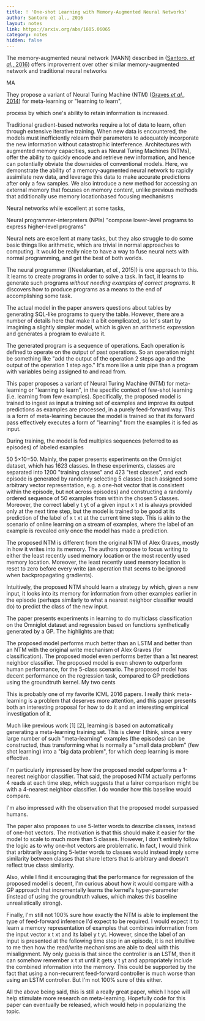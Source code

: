 ```yaml
---
title: ! 'One-shot Learning with Memory-Augmented Neural Networks'
author: Santoro et al., 2016
layout: notes
link: https://arxiv.org/abs/1605.06065
category: notes
hidden: false
---
```


<!-- ([Santoro, *et al.*, 2016]) -->

The memory-augmented neural network (MANN) described in ([Santoro, *et al.*, 2016]) offers improvement over other similar memory-augmented network and traditional neural networks 

MA

They propose a variant of Neural Turing Machine (NTM) ([Graves *et al.*, 2014]) for meta-learning or "learning to learn", 

process by which one's ability to retain information is increased.

Traditional gradient-based networks require a lot of data to learn, often through extensive iterative training. When new data is encountered, the models must inefficiently relearn their parameters to adequately incorporate the new information without catastrophic interference. Architectures with augmented memory capacities, such as Neural Turing Machines (NTMs), offer the ability to quickly encode and retrieve new information, and hence can potentially obviate the downsides of conventional models. Here, we demonstrate the ability of a memory-augmented neural network to rapidly assimilate new data, and leverage this data to make accurate predictions after only a few samples. We also introduce a new method for accessing an external memory that focuses on memory content, unlike previous methods that additionally use memory locationbased focusing mechanisms

Neural networks while excellent at some tasks,

Neural programmer-interpreters (NPIs) "compose lower-level programs to express higher-level programs"

Neural nets are excellent at many tasks, but they also struggle to do some basic things like arithmetic, which are trivial in normal approaches to computing. It would be really nice to have a way to fuse neural nets with normal programming, and get the best of both worlds.

The neural programmer ([Neelakantan, *et al.*, 2015]) is one approach to this. It learns to create programs in order to solve a task. In fact, it learns to generate such programs *without needing examples of correct programs*. It discovers how to produce programs as a means to the end of accomplishing some task.

The actual model in the paper answers questions about tables by generating SQL-like programs to query the table. However, there are a number of details here that make it a bit complicated, so let's start by imagining a slightly simpler model, which is given an arithmetic expression and generates a program to evaluate it.

The generated program is a sequence of operations. Each operation is defined to operate on the output of past operations. So an operation might be something like "add the output of the operation 2 steps ago and the output of the operation 1 step ago." It's more like a unix pipe than a program with variables being assigned to and read from.

[Santoro, *et al.*, 2016]: https://arxiv.org/abs/1605.06065
[Graves *et al.*, 2014]:    https://arxiv.org/abs/1410.5401

This paper proposes a variant of Neural Turing Machine (NTM) for meta-learning or "learning to learn", in the specific context of few-shot learning (i.e. learning from few examples). Specifically, the proposed model is trained to ingest as input a training set of examples and improve its output predictions as examples are processed, in a purely feed-forward way. This is a form of meta-learning because the model is trained so that its forward pass effectively executes a form of "learning" from the examples it is fed as input.

During training, the model is fed multiples sequences (referred to as episodes) of labeled examples 

50
5×10=50. Mainly, the paper presents experiments on the Omniglot dataset, which has 1623 classes. In these experiments, classes are separated into 1200 "training classes" and 423 "test classes", and each episode is generated by randomly selecting 5 classes (each assigned some arbitrary vector representation, e.g. a one-hot vector that is consistent within the episode, but not across episodes) and constructing a randomly ordered sequence of 50 examples from within the chosen 5 classes. Moreover, the correct label 
y
t
yt of a given input 
x
t
xt is always provided only at the next time step, but the model is trained to be good at its prediction of the label of 
x
t
xt at the current time step. This is akin to the scenario of online learning on a stream of examples, where the label of an example is revealed only once the model has made a prediction.

The proposed NTM is different from the original NTM of Alex Graves, mostly in how it writes into its memory. The authors propose to focus writing to either the least recently used memory location or the most recently used memory location. Moreover, the least recently used memory location is reset to zero before every write (an operation that seems to be ignored when backpropagating gradients).

Intuitively, the proposed NTM should learn a strategy by which, given a new input, it looks into its memory for information from other examples earlier in the episode (perhaps similarly to what a nearest neighbor classifier would do) to predict the class of the new input.

The paper presents experiments in learning to do multiclass classification on the Omniglot dataset and regression based on functions synthetically generated by a GP. The highlights are that:

The proposed model performs much better than an LSTM and better than an NTM with the original write mechanism of Alex Graves (for classification).
The proposed model even performs better than a 1st nearest neighbor classifier.
The proposed model is even shown to outperform human performance, for the 5-class scenario.
The proposed model has decent performance on the regression task, compared to GP predictions using the groundtruth kernel.
My two cents

This is probably one of my favorite ICML 2016 papers. I really think meta-learning is a problem that deserves more attention, and this paper presents both an interesting proposal for how to do it and an interesting empirical investigation of it.

Much like previous work [1] [2], learning is based on automatically generating a meta-learning training set. This is clever I think, since a very large number of such "meta-learning" examples (the episodes) can be constructed, thus transforming what is normally a "small data problem" (few shot learning) into a "big data problem", for which deep learning is more effective.

I'm particularly impressed by how the proposed model outperforms a 1-nearest neighbor classifier. That said, the proposed NTM actually performs 4 reads at each time step, which suggests that a fairer comparison might be with a 4-nearest neighbor classifier. I do wonder how this baseline would compare.

I'm also impressed with the observation that the proposed model surpassed humans.

The paper also proposes to use 5-letter words to describe classes, instead of one-hot vectors. The motivation is that this should make it easier for the model to scale to much more than 5 classes. However, I don't entirely follow the logic as to why one-hot vectors are problematic. In fact, I would think that arbitrarily assigning 5-letter words to classes would instead imply some similarity between classes that share letters that is arbitrary and doesn't reflect true class similarity.

Also, while I find it encouraging that the performance for regression of the proposed model is decent, I'm curious about how it would compare with a GP approach that incrementally learns the kernel's hyper-parameter (instead of using the groundtruth values, which makes this baseline unrealistically strong).

Finally, I'm still not 100% sure how exactly the NTM is able to implement the type of feed-forward inference I'd expect to be required. I would expect it to learn a memory representation of examples that combines information from the input vector 
x
t
xt and its label 
y
t
yt. However, since the label of an input is presented at the following time step in an episode, it is not intuitive to me then how the read/write mechanisms are able to deal with this misalignment. My only guess is that since the controller is an LSTM, then it can somehow remember 
x
t
xt until it gets 
y
t
yt and appropriately include the combined information into the memory. This could be supported by the fact that using a non-recurrent feed-forward controller is much worse than using an LSTM controller. But I'm not 100% sure of this either.

All the above being said, this is still a really great paper, which I hope will help stimulate more research on meta-learning. Hopefully code for this paper can eventually be released, which would help in popularizing the topic.